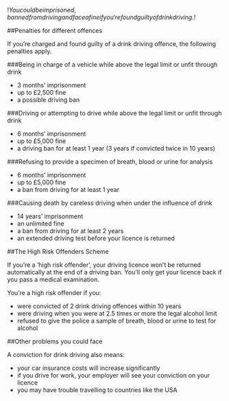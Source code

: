 $!You could be imprisoned, banned from driving and face a fine if you're found guilty of drink driving.$!

##Penalties for different offences

If you’re charged and found guilty of a drink driving offence, the following penalties apply.

###Being in charge of a vehicle while above the legal limit or unfit through drink

- 3 months’ imprisonment
- up to £2,500 fine
- a possible driving ban

###Driving or attempting to drive while above the legal limit or unfit through drink

- 6 months’ imprisonment
- up to £5,000 fine
- a driving ban for at least 1 year (3 years if convicted twice in 10 years)

###Refusing to provide a specimen of breath, blood or urine for analysis

- 6 months’ imprisonment
- up to £5,000 fine
- a ban from driving for at least 1 year

###Causing death by careless driving when under the influence of drink

- 14 years’ imprisonment
- an unlimited fine
- a ban from driving for at least 2 years
- an extended driving test before your licence is returned

##The High Risk Offenders Scheme

If you’re a ‘high risk offender’, your driving licence won’t be returned automatically at the end of a driving ban. You'll only get your licence back if you pass a medical examination.

You’re a high risk offender if you:

- were convicted of 2 drink driving offences within 10 years
- were driving when you were at 2.5 times or more the legal alcohol limit
- refused to give the police a sample of breath, blood or urine to test for alcohol

##Other problems you could face

A conviction for drink driving also means:

- your car insurance costs will increase significantly
- if you drive for work, your employer will see your conviction on your licence
- you may have trouble travelling to countries like the USA
